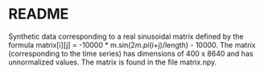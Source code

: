 # README

Synthetic data corresponding to a real sinusoidal matrix defined by the formula matrix[i][j] = -10000 * m.sin(2*m.pi*(i+j)/length) - 10000. The matrix (corresponding to the time series) has dimensions of 400 x 8640 and has unnormalized values. The matrix is ​​found in the file matrix.npy.
